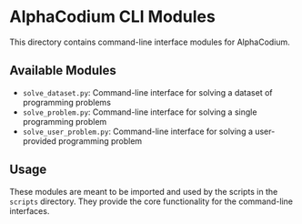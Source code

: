 # AlphaCodium CLI Modules

This directory contains command-line interface modules for AlphaCodium.

## Available Modules

- `solve_dataset.py`: Command-line interface for solving a dataset of programming problems
- `solve_problem.py`: Command-line interface for solving a single programming problem
- `solve_user_problem.py`: Command-line interface for solving a user-provided programming problem

## Usage

These modules are meant to be imported and used by the scripts in the `scripts` directory.
They provide the core functionality for the command-line interfaces.